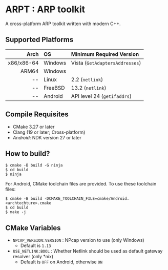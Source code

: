 # ARPT : ARP toolkit

A cross-platform ARP toolkit written with modern C++.

## Supported Platforms

|       Arch | OS      | Minimum Required Version           |
|-----------:|:--------|:-----------------------------------|
| x86/x86-64 | Windows | Vista (`GetAdaptersAddresses`)     |
|      ARM64 | Windows |                                    |
|         -- | Linux   | 2.2 (`netlink`)                    |
|         -- | FreeBSD | 13.2 (`netlink`)                   |
|         -- | Android | API level 24 (`getifaddrs`)        |

## Compile Requisites

- CMake 3.27 or later
- Clang (19 or later; Cross-platform)
- *Android*: NDK version 27 or later

## How to build?

```shell
$ cmake -B build -G ninja
$ cd build
$ ninja
```

For Android, CMake toolchain files are provided.
To use these toolchain files:

```shell
$ cmake -B build -DCMAKE_TOOLCHAIN_FILE=cmake/Android.<archtechture>.cmake
$ cd build
$ make -j
```

## CMake Variables

- `NPCAP_VERSION:VERSION` : NPcap version to use (only Windows)
  - Default is `1.13`
- `USE_NETLINK:BOOL` : Whether Netlink should be used as default gateway resolver (only *nix)
  - Default is `OFF` on Android, otherwise `ON`
